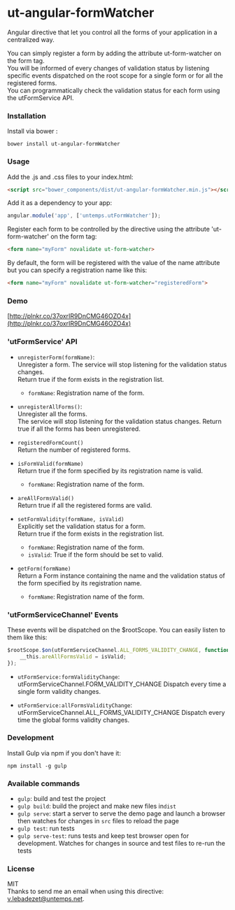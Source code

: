 # ut-angular-formWatcher

Angular directive that let you control all the forms of your application in a centralized way.

You can simply register a form by adding the attribute ut-form-watcher on the form tag.  
You will be informed of every changes of validation status by listening specific events dispatched on the root scope for a single form or for all the registered forms.  
You can programmatically check the validation status for each form using the utFormService API.

### Installation

Install via bower :

```shell
bower install ut-angular-formWatcher
```

### Usage

Add the .js and .css files to your index.html:

```html
<script src="bower_components/dist/ut-angular-formWatcher.min.js"></script>
```

Add it as a dependency to your app:

```javascript
angular.module('app', ['untemps.utFormWatcher']);
```

Register each form to be controlled by the directive using the attribute 'ut-form-watcher' on the form tag:

```html
<form name="myForm" novalidate ut-form-watcher>
```

By default, the form will be registered with the value of the name attribute but you can specify a registration name like this:

```html
<form name="myForm" novalidate ut-form-watcher="registeredForm">
```

### Demo

[http://plnkr.co/37oxrIR9DnCMG46OZO4x](http://plnkr.co/37oxrIR9DnCMG46OZO4x)

### 'utFormService' API

* `unregisterForm(formName)`:  
Unregister a form. The service will stop listening for the validation status changes.  
Return true if the form exists in the registration list.
    * `formName`: Registration name of the form.



* `unregisterAllForms()`:  
Unregister all the forms.  
The service will stop listening for the validation status changes.
Return true if all the forms has been unregistered.



* `registeredFormCount()`  
Return the number of registered forms.



* `isFormValid(formName)`  
Return true if the form specified by its registration name is valid.
    * `formName`: Registration name of the form.



* `areAllFormsValid()`  
Return true if all the registered forms are valid.



* `setFormValidity(formName, isValid)`  
Explicitly set the validation status for a form.  
Return true if the form exists in the registration list.
    * `formName`: Registration name of the form.
    * `isValid`: True if the form should be set to valid.



* `getForm(formName)`  
Return a Form instance containing the name and the validation status of the form specified by its registration name.  
    * `formName`: Registration name of the form.
    
### 'utFormServiceChannel' Events

These events will be dispatched on the $rootScope.
You can easily listen to them like this:

```javascript
$rootScope.$on(utFormServiceChannel.ALL_FORMS_VALIDITY_CHANGE, function(event, isValid) {
    __this.areAllFormsValid = isValid;
});
```  


  
* `utFormService:formValidityChange`:  
utFormServiceChannel.FORM_VALIDITY_CHANGE
Dispatch every time a single form validity changes.



* `utFormService:allFormsValidityChange`:  
utFormServiceChannel.ALL_FORMS_VALIDITY_CHANGE
Dispatch every time the global forms validity changes.

### Development

Install Gulp via npm if you don't have it:

```shell
npm install -g gulp
```

### Available commands

* `gulp`: build and test the project
* `gulp build`: build the project and make new files in`dist`
* `gulp serve`: start a server to serve the demo page and launch a browser then watches for changes in `src` files to reload the page
* `gulp test`: run tests
* `gulp serve-test`: runs tests and keep test browser open for development. Watches for changes in source and test files to re-run the tests

### License
MIT  
Thanks to send me an email when using this directive: [v.lebadezet@untemps.net](v.lebadezet@untemps.net).